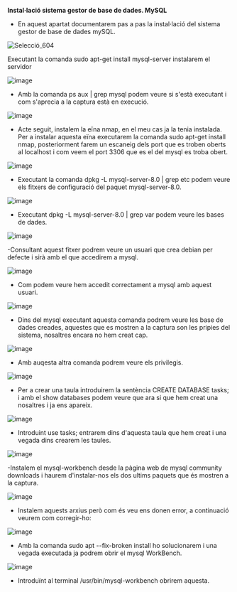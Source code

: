 **Instal·lació sistema gestor de base de dades. MySQL**


- En aquest apartat documentarem pas a pas la instal·lació del sistema gestor de base de dades mySQL.





![Selecció_604](https://user-images.githubusercontent.com/91249713/173052958-ced5d810-4edc-4cf1-8e8c-2c139c8edc1f.png)


Executant la comanda sudo apt-get install mysql-server instalarem el servidor


![image](https://user-images.githubusercontent.com/91249713/173056306-21f97d99-04e1-4b99-b324-00980826fdc3.png)

- Amb la comanda ps aux | grep mysql podem veure si s'està executant i com s'aprecia a la captura està en execució.

![image](https://user-images.githubusercontent.com/91249713/173056629-0593cd0d-e6ce-47ef-8430-1e4204a2d6e1.png)

- Acte seguit, instalem la eïna nmap, en el meu cas ja la tenia instalada. Per a instalar aquesta eïna executarem la comanda sudo apt-get install nmap, posteriorment farem un escaneig dels port que es troben oberts al localhost i com veem el port 3306 que es el del mysql es troba obert.

![image](https://user-images.githubusercontent.com/91249713/173059253-6a9ceb88-78bf-49fa-917c-20b2fc8e28dc.png)

- Executant la comanda dpkg -L mysql-server-8.0 | grep etc podem veure els fitxers de configuració del paquet mysql-server-8.0.


![image](https://user-images.githubusercontent.com/91249713/173059452-3fac9545-95c8-45b1-afd5-cbd8c52e008d.png)

- Executant dpkg -L mysql-server-8.0 | grep var podem veure les bases de dades.

![image](https://user-images.githubusercontent.com/91249713/173059807-3c92d9b1-11c0-49f8-87c1-4e6624c9d7fc.png)

-Consultant aquest fitxer podrem veure un usuari que crea debian per defecte i sirà amb el que accedirem a mysql.

![image](https://user-images.githubusercontent.com/91249713/173060081-31bb4ef3-c8c1-433e-85bb-5a18e632cda7.png)
- Com podem veure hem accedit correctament a mysql amb aquest usuari.

![image](https://user-images.githubusercontent.com/91249713/173060410-b3cecfec-6543-4b6c-96f6-f881ac518419.png)

- Dins del mysql executant aquesta comanda podrem veure les base de dades creades, aquestes que es mostren a la captura son les pripies del sistema, nosaltres encara no hem creat cap.

![image](https://user-images.githubusercontent.com/91249713/173060585-5b0573a9-903f-4190-b491-7f549fb4afb7.png)
- Amb auqesta altra comanda podrem veure els privilegis.

![image](https://user-images.githubusercontent.com/91249713/173060796-1362a271-7595-4758-90c5-51df9544b28e.png)

- Per a crear una taula introduirem la sentència CREATE DATABASE tasks; i amb el show databases podem veure que ara si que hem creat una nosaltres i ja ens apareix.

![image](https://user-images.githubusercontent.com/91249713/173062218-99542698-c459-466d-9b10-b9f6b2a8647b.png)

- Introduint use tasks; entrarem dins d'aquesta taula que hem creat i una vegada dins crearem les taules. 


![image](https://user-images.githubusercontent.com/91249713/173078009-e1252428-8f18-468a-8d84-6e063739448e.png)

-Instalem el mysql-workbench desde la pàgina web de mysql community downloads i haurem d'instalar-nos els dos ultims paquets que és mostren a la captura.

![image](https://user-images.githubusercontent.com/91249713/173078262-371bc293-d7ec-40c2-bf40-637462ac50f9.png)

- Instalem aquests arxius però com és veu ens donen error, a continuació veurem com corregir-ho:

![image](https://user-images.githubusercontent.com/91249713/173119861-e69e1e53-89f5-4833-959b-f874a80a6cb1.png)

- Amb la comanda sudo apt --fix-broken install ho solucionarem i una vegada executada ja podrem obrir el mysql WorkBench.

![image](https://user-images.githubusercontent.com/91249713/173120004-786bf4f8-f465-4d85-aa72-c79767849cf2.png)

- Introduïnt al terminal /usr/bin/mysql-workbench obrirem aquesta.








